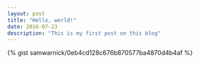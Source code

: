 ```yaml
---
layout: post
title: "Hello, world!"
date: 2016-07-23
description: "This is my first post on this blog"
---
```


{% gist samwarnick/0eb4cd128c676b870577ba4870d4b4af %}